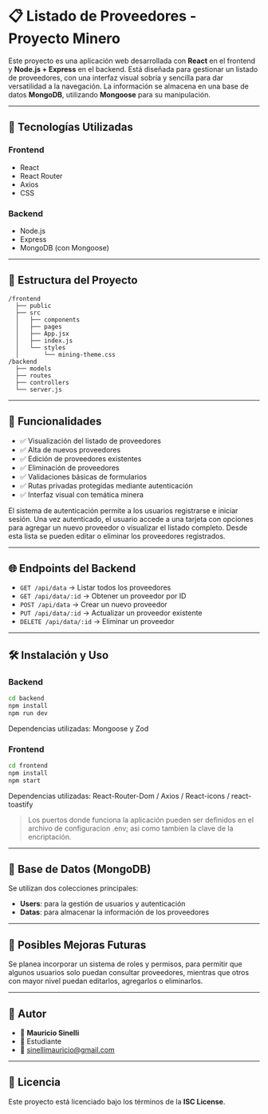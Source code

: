 # 📋 Listado de Proveedores - Proyecto Minero

Este proyecto es una aplicación web desarrollada con **React** en el frontend y **Node.js + Express** en el backend. Está diseñada para gestionar un listado de proveedores, con una interfaz visual sobria y sencilla para dar versatilidad a la navegación. La información se almacena en una base de datos **MongoDB**, utilizando **Mongoose** para su manipulación.

---

## 🚀 Tecnologías Utilizadas

### Frontend
- React
- React Router
- Axios
- CSS 

### Backend
- Node.js
- Express
- MongoDB (con Mongoose)

---

## 📁 Estructura del Proyecto

```
/frontend
  ├── public
  ├── src
  │   ├── components
  │   ├── pages
  │   ├── App.jsx
  │   ├── index.js
  │   └── styles
  │       └── mining-theme.css
/backend
  ├── models
  ├── routes
  ├── controllers
  └── server.js
```

---

## 🔧 Funcionalidades

- ✅ Visualización del listado de proveedores  
- ✅ Alta de nuevos proveedores  
- ✅ Edición de proveedores existentes  
- ✅ Eliminación de proveedores  
- ✅ Validaciones básicas de formularios  
- ✅ Rutas privadas protegidas mediante autenticación  
- ✅ Interfaz visual con temática minera

El sistema de autenticación permite a los usuarios registrarse e iniciar sesión. Una vez autenticado, el usuario accede a una tarjeta con opciones para agregar un nuevo proveedor o visualizar el listado completo. Desde esta lista se pueden editar o eliminar los proveedores registrados.

---

## 🌐 Endpoints del Backend

- `GET /api/data` → Listar todos los proveedores  
- `GET /api/data/:id` → Obtener un proveedor por ID  
- `POST /api/data` → Crear un nuevo proveedor  
- `PUT /api/data/:id` → Actualizar un proveedor existente  
- `DELETE /api/data/:id` → Eliminar un proveedor  

---

## 🛠️ Instalación y Uso

### Backend

```bash
cd backend
npm install
npm run dev
```
Dependencias utilizadas: Mongoose y Zod

### Frontend

```bash
cd frontend
npm install
npm start
```

Dependencias utilizadas: React-Router-Dom / Axios / React-icons / react-toastify

> Los puertos donde funciona la aplicación pueden ser definidos en el archivo de configuracion .env; asi como tambien la clave de la encriptación.

---

## 🧩 Base de Datos (MongoDB)

Se utilizan dos colecciones principales:

- **Users**: para la gestión de usuarios y autenticación  
- **Datas**: para almacenar la información de los proveedores  

---

## 🔮 Posibles Mejoras Futuras

Se planea incorporar un sistema de roles y permisos, para permitir que algunos usuarios solo puedan consultar proveedores, mientras que otros con mayor nivel puedan editarlos, agregarlos o eliminarlos.

---

## 🙋 Autor

- 👷 **Mauricio Sinelli**  
- 💼 Estudiante  
- 📧 sinellimauricio@gmail.com

---

## 📄 Licencia

Este proyecto está licenciado bajo los términos de la **ISC License**.

